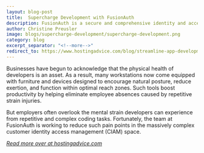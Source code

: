 ```yaml
---
layout: blog-post
title:  Supercharge Development with FusionAuth
description: FusionAuth is a secure and comprehensive identity and access management tool designed for developers by developers. The solution, which can be deployed on-prem or through cloud-based servers, plugs seamlessly into applications and can be fully customized. By pairing high-level customer support with low price points, FusionAuth is putting streamlined development within reach for a growing number of programmers.
author: Christine Preusler
image: blogs/supercharge-development/supercharge-development.png
category: blog
excerpt_separator: "<!--more-->"
redirect_to: https://www.hostingadvice.com/blog/streamline-app-development-with-fusionauth/
---
```


Businesses have begun to acknowledge that the physical health of developers is an asset. As a result, many workstations now come equipped with furniture and devices designed to encourage natural posture, reduce exertion, and function within optimal reach zones. Such tools boost productivity by helping eliminate employee absences caused by repetitive strain injuries. 

But employers often overlook the mental strain developers can experience from repetitive and complex coding tasks. Fortunately, the team at FusionAuth is working to reduce such pain points in the massively complex customer identity access management (CIAM) space.

*[Read more over at hostingadvice.com](https://www.hostingadvice.com/blog/streamline-app-development-with-fusionauth/)*

<!--more-->
